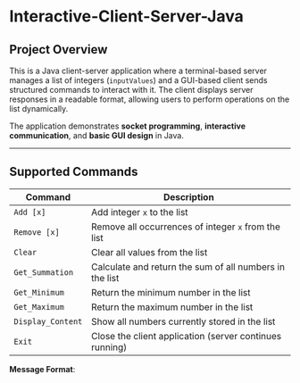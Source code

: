 # Interactive-Client-Server-Java

## Project Overview
This is a Java client-server application where a terminal-based server manages a list of integers (`inputValues`) and a GUI-based client sends structured commands to interact with it. The client displays server responses in a readable format, allowing users to perform operations on the list dynamically.

The application demonstrates **socket programming**, **interactive communication**, and **basic GUI design** in Java.

---

## Supported Commands

| Command           | Description                                                                 |
|------------------|-----------------------------------------------------------------------------|
| `Add [x]`        | Add integer `x` to the list                                                 |
| `Remove [x]`     | Remove all occurrences of integer `x` from the list                         |
| `Clear`          | Clear all values from the list                                              |
| `Get_Summation`  | Calculate and return the sum of all numbers in the list                     |
| `Get_Minimum`    | Return the minimum number in the list                                       |
| `Get_Maximum`    | Return the maximum number in the list                                       |
| `Display_Content`| Show all numbers currently stored in the list                               |
| `Exit`           | Close the client application (server continues running)                     |

**Message Format**:  

